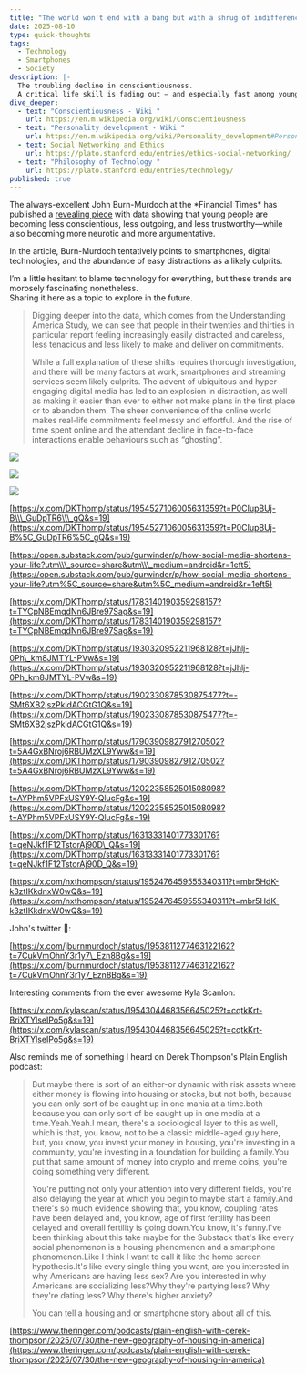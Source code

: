 ```yaml
---
title: "The world won't end with a bang but with a shrug of indifference "
date: 2025-08-10
type: quick-thoughts
tags:
  - Technology
  - Smartphones
  - Society
description: |-
  The troubling decline in conscientiousness.
  A critical life skill is fading out — and especially fast among young adults
dive_deeper:
  - text: "Conscientiousness - Wiki "
    url: https://en.m.wikipedia.org/wiki/Conscientiousness
  - text: "Personality development - Wiki "
    url: https://en.m.wikipedia.org/wiki/Personality_development#Personality_change
  - text: Social Networking and Ethics
    url: https://plato.stanford.edu/entries/ethics-social-networking/
  - text: "Philosophy of Technology "
    url: https://plato.stanford.edu/entries/technology/
published: true
---
```

The always-excellent John Burn-Murdoch at the \*Financial Times\* has published a [revealing piece](https://www.ft.com/content/5cd77ef0-b546-4105-8946-36db3f84dc43) with data showing that young people are becoming less conscientious, less outgoing, and less trustworthy—while also becoming more neurotic and more argumentative.

In the article, Burn-Murdoch tentatively points to smartphones, digital technologies, and the abundance of easy distractions as a likely culprits.

I’m a little hesitant to blame technology for everything, but these trends are morosely fascinating nonetheless.  
Sharing it here as a topic to explore in the future.

> Digging deeper into the data, which comes from the Understanding America Study, we can see that people in their twenties and thirties in particular report feeling increasingly easily distracted and careless, less tenacious and less likely to make and deliver on commitments.
> 
> While a full explanation of these shifts requires thorough investigation, and there will be many factors at work, smartphones and streaming services seem likely culprits. The advent of ubiquitous and hyper-engaging digital media has led to an explosion in distraction, as well as making it easier than ever to either not make plans in the first place or to abandon them. The sheer convenience of the online world makes real-life commitments feel messy and effortful. And the rise of time spent online and the attendant decline in face-to-face interactions enable behaviours such as “ghosting”.

![](/images/conscientiousness.jpg)

![](/images/Extroversion.jpg)

![](/images/tech-alienation.jpg)

[https://x.com/DKThomp/status/1954527106005631359?t=P0CIupBUj-B\\\_GuDpTR6\\\_gQ&s=19](https://x.com/DKThomp/status/1954527106005631359?t=P0CIupBUj-B%5C_GuDpTR6%5C_gQ&s=19)

[https://open.substack.com/pub/gurwinder/p/how-social-media-shortens-your-life?utm\\\_source=share&utm\\\_medium=android&r=1eft5](https://open.substack.com/pub/gurwinder/p/how-social-media-shortens-your-life?utm%5C_source=share&utm%5C_medium=android&r=1eft5)

[https://x.com/DKThomp/status/1783140190359298157?t=TYCpNBEmqdNn6JBre97Sag&s=19](https://x.com/DKThomp/status/1783140190359298157?t=TYCpNBEmqdNn6JBre97Sag&s=19)

[https://x.com/DKThomp/status/1930320952211968128?t=jJhlj-0Ph\_km8JMTYL-PVw&s=19](https://x.com/DKThomp/status/1930320952211968128?t=jJhlj-0Ph_km8JMTYL-PVw&s=19)

[https://x.com/DKThomp/status/1902330878530875477?t=-SMt6XB2jszPkldACGtG1Q&s=19](https://x.com/DKThomp/status/1902330878530875477?t=-SMt6XB2jszPkldACGtG1Q&s=19)

[https://x.com/DKThomp/status/1790390982791270502?t=5A4GxBNroj6RBUMzXL9Yww&s=19](https://x.com/DKThomp/status/1790390982791270502?t=5A4GxBNroj6RBUMzXL9Yww&s=19)

[https://x.com/DKThomp/status/1202235852501508098?t=AYPhm5VPFxUSY9Y-QlucFg&s=19](https://x.com/DKThomp/status/1202235852501508098?t=AYPhm5VPFxUSY9Y-QlucFg&s=19)

[https://x.com/DKThomp/status/1631333140177330176?t=qeNJkf1F12TstorAj90D\_Q&s=19](https://x.com/DKThomp/status/1631333140177330176?t=qeNJkf1F12TstorAj90D_Q&s=19)

[https://x.com/nxthompson/status/1952476459555340311?t=mbr5HdK-k3ztIKkdnxW0wQ&s=19](https://x.com/nxthompson/status/1952476459555340311?t=mbr5HdK-k3ztIKkdnxW0wQ&s=19)

John's twitter 🧵:

[https://x.com/jburnmurdoch/status/1953811277463122162?t=7CukVmOhnY3r1y7\_Ezn8Bg&s=19](https://x.com/jburnmurdoch/status/1953811277463122162?t=7CukVmOhnY3r1y7_Ezn8Bg&s=19)

Interesting comments from the ever awesome Kyla Scanlon:

[https://x.com/kylascan/status/1954304468356645025?t=cqtkKrt-BriXTYlseIPo5g&s=19](https://x.com/kylascan/status/1954304468356645025?t=cqtkKrt-BriXTYlseIPo5g&s=19)

Also reminds me of something I heard on Derek Thompson's Plain English podcast:

> But maybe there is sort of an either-or dynamic with risk assets where either money is flowing into housing or stocks, but not both, because you can only sort of be caught up in one mania at a time.both because you can only sort of be caught up in one media at a time.Yeah.Yeah.I mean, there's a sociological layer to this as well, which is that, you know, not to be a classic middle-aged guy here, but, you know, you invest your money in housing, you're investing in a community, you're investing in a foundation for building a family.You put that same amount of money into crypto and meme coins, you're doing something very different.
> 
> You're putting not only your attention into very different fields, you're also delaying the year at which you begin to maybe start a family.And there's so much evidence showing that, you know, coupling rates have been delayed and, you know, age of first fertility has been delayed and overall fertility is going down.You know, it's funny.I've been thinking about this take maybe for the Substack that's like every social phenomenon is a housing phenomenon and a smartphone phenomenon.Like I think I want to call it like the home screen hypothesis.It's like every single thing you want, are you interested in why Americans are having less sex? Are you interested in why Americans are socializing less?Why they're partying less? Why they're dating less? Why there's higher anxiety?
> 
> You can tell a housing and or smartphone story about all of this.

[https://www.theringer.com/podcasts/plain-english-with-derek-thompson/2025/07/30/the-new-geography-of-housing-in-america](https://www.theringer.com/podcasts/plain-english-with-derek-thompson/2025/07/30/the-new-geography-of-housing-in-america)